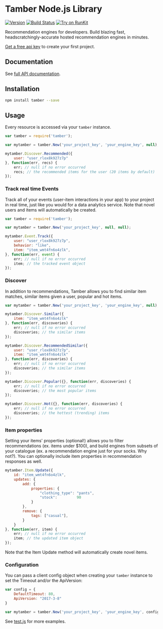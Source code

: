 # Tamber Node.js Library

[![Version](https://img.shields.io/npm/v/tamber.svg)](https://www.npmjs.org/package/tamber)
[![Build Status](https://travis-ci.org/tamber/tamber-node.svg?branch=master)](https://travis-ci.org/tamber/tamber-node)
[![Try on RunKit](https://badge.runkitcdn.com/tamber.svg)](https://runkit.com/npm/tamber)

Recommendation engines for developers. Build blazing fast, headscratchingly-accurate hosted recommendation engines in minutes.

[Get a free api key][homepage] to create your first project.

## Documentation

See [full API documentation][docs].

## Installation

```sh
npm install tamber --save
```

## Usage

Every resource is accessed via your `tamber` instance.

```js
var tamber = require('tamber');

var mytamber = tamber.New('your_project_key', 'your_engine_key', null);

mytamber.Discover.Recommended({
    user: "user_rlox8k927z7p"
}, function(err, recs) {
    err; // null if no error occurred 
    recs; // the recommended items for the user (20 items by default)
});
```

### Track real time Events

Track all of your events (user-item interactions in your app) to your project in real time, just like you would for a data analytics service. Note that novel users and items will automatically be created.

```js
var tamber = require('tamber');

var mytamber = tamber.New('your_project_key', null, null);

mytamber.Event.Track({
    user: "user_rlox8k927z7p",
    behavior: "like",
    item: "item_wmt4fn6o4zlk",
}, function(err, event) {
    err; // null if no error occurred 
    item; // the tracked event object
});
```

### Discover

In addition to recommendations, Tamber allows you to find similar item matches, similar items given a user, popular and hot items.

```js
var mytamber = tamber.New('your_project_key', 'your_engine_key', null);

mytamber.Discover.Similar({
    item: "item_wmt4fn6o4zlk"
}, function(err, discoveries) {
    err; // null if no error occurred 
    discoveries; // the similar items
});

mytamber.Discover.RecommendedSimilar({
    user: "user_rlox8k927z7p",
    item: "item_wmt4fn6o4zlk"
}, function(err, discoveries) {
    err; // null if no error occurred 
    discoveries; // the similar items
});

mytamber.Discover.Popular({}, function(err, discoveries) {
    err; // null if no error occurred 
    discoveries; // the most popular items
});

mytamber.Discover.Hot({}, function(err, discoveries) {
    err; // null if no error occurred 
    discoveries; // the hottest (trending) items
});
```

### Item properties

Setting your items' properties (optional!) allows you to filter recommendations (ex. items under $100), and build engines from subsets of your catalogue (ex. a recommendation engine just for your socks. Why not?). You can optionally include item properties in recommendation responses as well.

```js
mytamber.Item.Update({
    id: "item_wmt4fn6o4zlk",
    updates: {
        add: {
            properties: {
                "clothing_type": "pants",
                "stock":         90
            }
        },
        remove: {
            tags: ["casual"],
        }
    }
}, function(err, item) {
    err; // null if no error occurred 
    item; // the updated item object
});
```

Note that the Item Update method will automatically create novel items.

### Configuration

You can pass a client config object when creating your `tamber` instance to set the Timeout and/or the ApiVersion:

```js
var config = {
    DefaultTimeout: 80,
    ApiVersion: "2017-3-8"
}

var mytamber = tamber.New('your_project_key', 'your_engine_key', config);
```

See [test.js](https://github.com/tamber/tamber-node/blob/master/test/test.js) for more examples.

[homepage]: https://tamber.com/
[docs]: https://tamber.com/docs/api/
[dashboard]: https://dashboard.tamber.com/
